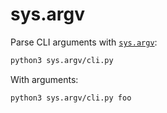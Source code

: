 # sys.argv

Parse CLI arguments with [`sys.argv`](https://docs.python.org/library/sys.html#sys.argv):

```sh
python3 sys.argv/cli.py
```

With arguments:

```sh
python3 sys.argv/cli.py foo
```
